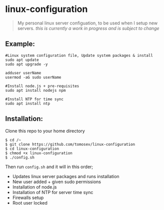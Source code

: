 # linux-configuration
> My personal linux server configuation, to be used when I setup new servers. *this is currently a work in progress and is subject to change*


## Example: 
```
#Linux system configuration file, Update system packages & install
sudo apt update
sudo apt upgrade -y

adduser userName
usermod -aG sudo userName

#Install node.js + pre-requisites
sudo apt install nodejs npm

#Install NTP for time sync
sudo apt install ntp
```
## Installation: 
Clone this repo to your home directory
```
$ cd /~
$ git clone https://github.com/tomosev/linux-configuration
$ cd linux-configuration
$ chmod +x linux-configuration
$ ./config.sh
```
Then run `config.sh`  and it will in this order;

* Updates linux server packages and runs installation
* New user added + given sudo permissions
* Installation of node.js
* Installation of NTP for server time sync
* Firewalls setup
* Root user locked

